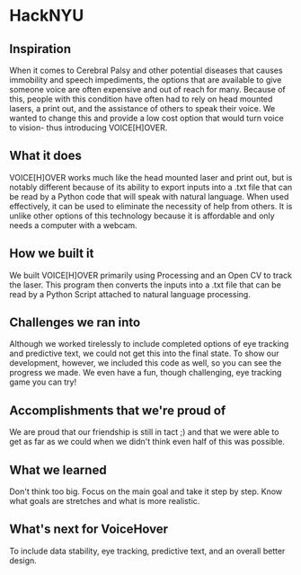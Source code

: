 # HackNYU
## Inspiration
When it comes to Cerebral Palsy and other potential diseases that causes immobility and speech impediments, the options that are available to give someone voice are often expensive and out of reach for many. Because of this, people with this condition have often had to rely on head mounted lasers, a print out, and the assistance of others to speak their voice. We wanted to change this and provide a low cost option that would turn voice to vision- thus introducing VOICE[H]OVER.

## What it does 

VOICE[H]OVER works much like the head mounted laser and print out, but is notably different because of its ability to export inputs into a .txt file that can be read by a Python code that will speak with natural language. When used effectively, it can be used to eliminate the necessity of help from others. It is unlike other options of this technology because it is affordable and only needs a computer with a webcam. 

## How we built it
We built VOICE[H]OVER primarily using Processing and an Open CV to track the laser. This program then converts the inputs into a .txt file that can be read by a Python Script attached to natural language processing.

## Challenges we ran into
Although we worked tirelessly to include completed options of eye tracking and predictive text, we could not get this into the final state. To show our development, however, we included this code as well, so you can see the progress we made. We even have a fun, though challenging, eye tracking game you can try! 

## Accomplishments that we're proud of

We are proud that our friendship is still in tact ;) and that we were able to get as far as we could when we didn't think even half of this was possible.

## What we learned

Don't think too big. Focus on the main goal and take it step by step. Know what goals are stretches and what is more realistic. 

## What's next for VoiceHover

To include data stability, eye tracking, predictive text, and an overall better design. 
